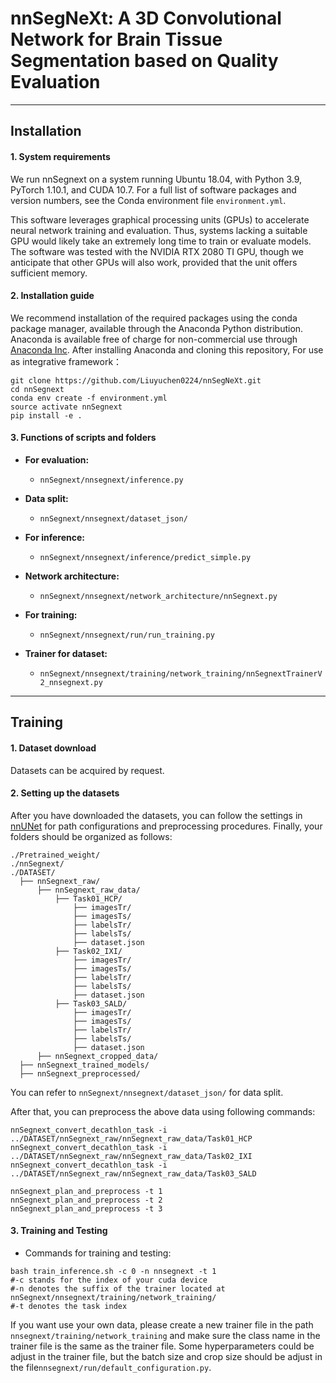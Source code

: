 # nnSegNeXt: A 3D Convolutional Network for Brain Tissue Segmentation based on Quality Evaluation

---
## Installation
#### 1. System requirements
We run nnSegnext on a system running Ubuntu 18.04, with Python 3.9, PyTorch 1.10.1, and CUDA 10.7. For a full list of software packages and version numbers, see the Conda environment file `environment.yml`. 

This software leverages graphical processing units (GPUs) to accelerate neural network training and evaluation. Thus, systems lacking a suitable GPU would likely take an extremely long time to train or evaluate models. The software was tested with the NVIDIA RTX 2080 TI GPU, though we anticipate that other GPUs will also work, provided that the unit offers sufficient memory. 

#### 2. Installation guide
We recommend installation of the required packages using the conda package manager, available through the Anaconda Python distribution. Anaconda is available free of charge for non-commercial use through [Anaconda Inc](https://www.anaconda.com/products/individual). After installing Anaconda and cloning this repository, For use as integrative framework：
```
git clone https://github.com/Liuyuchen0224/nnSegNeXt.git
cd nnSegnext
conda env create -f environment.yml
source activate nnSegnext
pip install -e .
```

#### 3. Functions of scripts and folders
- **For evaluation:**
  - ``nnSegnext/nnsegnext/inference.py``
  
- **Data split:**
  - ``nnSegnext/nnsegnext/dataset_json/``
  
- **For inference:**
  - ``nnSegnext/nnsegnext/inference/predict_simple.py``
  
- **Network architecture:**
  - ``nnSegnext/nnsegnext/network_architecture/nnSegnext.py``
  
- **For training:**
  - ``nnSegnext/nnsegnext/run/run_training.py``
  
- **Trainer for dataset:**
  - ``nnSegnext/nnsegnext/training/network_training/nnSegnextTrainerV2_nnsegnext.py``

---

## Training
#### 1. Dataset download
Datasets can be acquired by request.

#### 2. Setting up the datasets
After you have downloaded the datasets, you can follow the settings in [nnUNet](https://github.com/MIC-DKFZ/nnUNet/blob/master/documentation/dataset_conversion.md) for path configurations and preprocessing procedures. Finally, your folders should be organized as follows:

```
./Pretrained_weight/
./nnSegnext/
./DATASET/
  ├── nnSegnext_raw/
      ├── nnSegnext_raw_data/
          ├── Task01_HCP/
              ├── imagesTr/
              ├── imagesTs/
              ├── labelsTr/
              ├── labelsTs/
              ├── dataset.json
          ├── Task02_IXI/
              ├── imagesTr/
              ├── imagesTs/
              ├── labelsTr/
              ├── labelsTs/
              ├── dataset.json
          ├── Task03_SALD/
              ├── imagesTr/
              ├── imagesTs/
              ├── labelsTr/
              ├── labelsTs/
              ├── dataset.json
      ├── nnSegnext_cropped_data/
  ├── nnSegnext_trained_models/
  ├── nnSegnext_preprocessed/
```
You can refer to ``nnSegnext/nnsegnext/dataset_json/`` for data split.

After that, you can preprocess the above data using following commands:
```
nnSegnext_convert_decathlon_task -i ../DATASET/nnSegnext_raw/nnSegnext_raw_data/Task01_HCP
nnSegnext_convert_decathlon_task -i ../DATASET/nnSegnext_raw/nnSegnext_raw_data/Task02_IXI
nnSegnext_convert_decathlon_task -i ../DATASET/nnSegnext_raw/nnSegnext_raw_data/Task03_SALD

nnSegnext_plan_and_preprocess -t 1
nnSegnext_plan_and_preprocess -t 2
nnSegnext_plan_and_preprocess -t 3
```

#### 3. Training and Testing
- Commands for training and testing:

```
bash train_inference.sh -c 0 -n nnsegnext -t 1 
#-c stands for the index of your cuda device
#-n denotes the suffix of the trainer located at nnSegnext/nnsegnext/training/network_training/
#-t denotes the task index
```
If you want use your own data, please create a new trainer file in the path ```nnsegnext/training/network_training``` and make sure the class name in the trainer file is the same as the trainer file. Some hyperparameters could be adjust in the trainer file, but the batch size and crop size should be adjust in the file```nnsegnext/run/default_configuration.py```.
 

